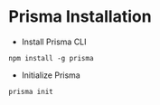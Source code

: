 # Prisma Installation

* Install Prisma CLI

```
npm install -g prisma
```

* Initialize Prisma
```
prisma init 
```

